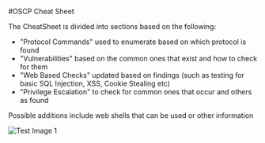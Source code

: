 #OSCP Cheat Sheet 

The CheatSheet is divided into sections based on the following:
- "Protocol Commands" used to enumerate based on which protocol is found 
- "Vulnerabilities" based on the common ones that exist and how to check for them
- "Web Based Checks" updated based on findings (such as testing for basic SQL Injection, XSS, Cookie Stealing etc)
- "Privilege Escalation" to check for common ones that occur and others as found

Possible additions include web shells that can be used or other information

![Test Image 1](https://media.discordapp.net/attachments/754453984043073646/800516131894329344/image0.png?width=657&height=676)

